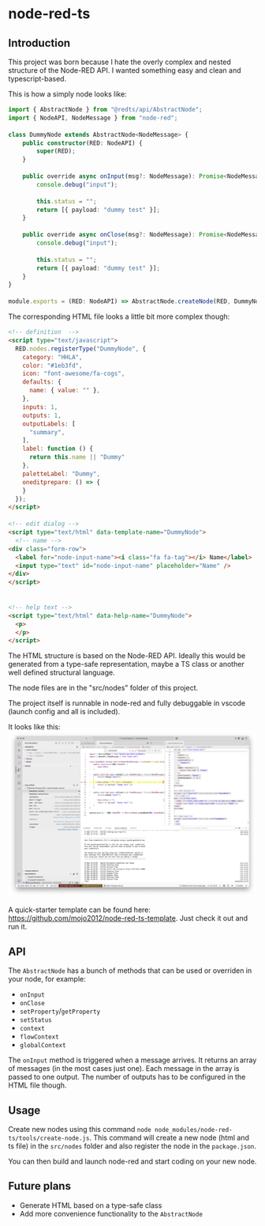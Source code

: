 # node-red-ts
## Introduction
This project was born because I hate the overly complex and nested structure of the Node-RED API. I wanted something easy and clean and typescript-based.

This is how a simply node looks like:

```ts
import { AbstractNode } from "@redts/api/AbstractNode";
import { NodeAPI, NodeMessage } from "node-red";

class DummyNode extends AbstractNode<NodeMessage> {
	public constructor(RED: NodeAPI) {
		super(RED);
	}

	public override async onInput(msg?: NodeMessage): Promise<NodeMessage[]> {
		console.debug("input");

		this.status = "";
		return [{ payload: "dummy test" }];
	}

	public override async onClose(msg?: NodeMessage): Promise<NodeMessage[]> {
		console.debug("input");

		this.status = "";
		return [{ payload: "dummy test" }];
	}
}

module.exports = (RED: NodeAPI) => AbstractNode.createNode(RED, DummyNode);
```

The corresponding HTML file looks a little bit more complex though:
```html
<!-- definition  -->
<script type="text/javascript">
  RED.nodes.registerType("DummyNode", {
    category: "HHLA",
    color: "#1eb3fd",
    icon: "font-awesome/fa-cogs",
    defaults: {
      name: { value: "" },
    },
    inputs: 1,
    outputs: 1,
    outputLabels: [
      "summary",
    ],
    label: function () {
      return this.name || "Dummy"
    },
    paletteLabel: "Dummy",
    oneditprepare: () => {
    }
  });
</script>

<!-- edit dialog -->
<script type="text/html" data-template-name="DummyNode">
  <!-- name -->
<div class="form-row">
  <label for="node-input-name"><i class="fa fa-tag"></i> Name</label>
  <input type="text" id="node-input-name" placeholder="Name" />
</div>
</script>


<!-- help text -->
<script type="text/html" data-help-name="DummyNode">
  <p>
  </p>
</script>
```

The HTML structure is based on the Node-RED API. Ideally this would be generated from a type-safe representation, maybe a TS class or another well defined structural language.

The node files are in the "src/nodes" folder of this project.

The project itself is runnable in node-red and fully debuggable in vscode (launch config and all is included).

It looks like this:
![Debugging the dummy node in vscode.](https://github.com/mojo2012/node-red-ts/blob/main/public/debug.png?raw=true)

A quick-starter template can be found here: https://github.com/mojo2012/node-red-ts-template. Just check it out and run it.

## API

The `AbstractNode` has a bunch of methods that can be used or overriden in your node, for example:
* `onInput`
* `onClose`
* `setProperty`/`getProperty`
* `setStatus`
* `context`
* `flowContext`
* `globalContext`

The `onInput` method is triggered when a message arrives. It returns an array of messages (in the most cases just one). Each message in the array is passed to one output. The number of outputs has to be configured in the HTML file though.

## Usage
Create new nodes using this command `node node_modules/node-red-ts/tools/create-node.js`. This command will create a new node (html and ts file) in the `src/nodes` folder and also register the node in the `package.json`.

You can then build and launch node-red and start coding on your new node.

## Future plans
* Generate HTML based on a type-safe class
* Add more convenience functionality to the `AbstractNode`

